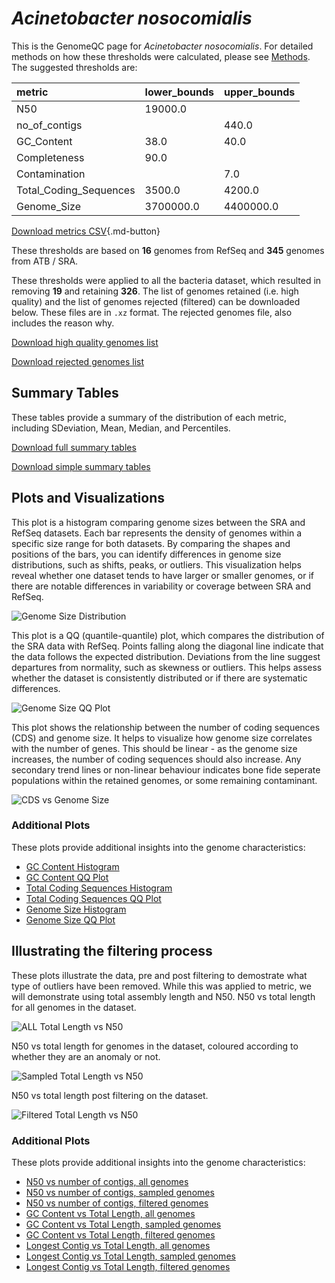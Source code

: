 # *Acinetobacter nosocomialis*

This is the GenomeQC page for *Acinetobacter nosocomialis*. For detailed methods on how these thresholds were calculated, please see [Methods](../../methods.md).
The suggested thresholds are: 

| metric                 | lower_bounds   | upper_bounds   |
|:-----------------------|:---------------|:---------------|
| N50                    | 19000.0        |                |
| no_of_contigs          |                | 440.0          |
| GC_Content             | 38.0           | 40.0           |
| Completeness           | 90.0           |                |
| Contamination          |                | 7.0            |
| Total_Coding_Sequences | 3500.0         | 4200.0         |
| Genome_Size            | 3700000.0      | 4400000.0      |

[Download metrics CSV](Acinetobacter_nosocomialis_metrics.csv){.md-button}


These thresholds are based on **16** genomes from RefSeq and **345** genomes from ATB / SRA.

These thresholds were applied to all the bacteria dataset, which resulted in removing **19** and retaining **326**.
The list of genomes retained (i.e. high quality) and the list of genomes rejected (filtered) can be downloaded below. These files are in `.xz` format. The rejected genomes file, also includes the reason why.

[Download high quality genomes list](Acinetobacter_nosocomialis_high_quality_genomes.csv.xz)


[Download rejected genomes list](Acinetobacter_nosocomialis_filtered_out_genomes.csv.xz)



## Summary Tables
These tables provide a summary of the distribution of each metric, including SDeviation, Mean, Median, and Percentiles.

[Download full summary tables](summary.csv)

[Download simple summary tables](selected_summary.csv)

## Plots and Visualizations

This plot is a histogram comparing genome sizes between the SRA and RefSeq datasets. Each bar represents the density of genomes within a specific size range for both datasets. By comparing the shapes and positions of the bars, you can identify differences in genome size distributions, such as shifts, peaks, or outliers. This visualization helps reveal whether one dataset tends to have larger or smaller genomes, or if there are notable differences in variability or coverage between SRA and RefSeq.

![Genome Size Distribution](Genome_Size_refseq_histogram_kde.png)

This plot is a QQ (quantile-quantile) plot, which compares the distribution of the SRA data with RefSeq. Points falling along the diagonal line indicate that the data follows the expected distribution. Deviations from the line suggest departures from normality, such as skewness or outliers. This helps assess whether the dataset is consistently distributed or if there are systematic differences.

![Genome Size QQ Plot](Genome_Size_refseq_qqplot.png)

This plot shows the relationship between the number of coding sequences (CDS) and genome size. It helps to visualize how genome size correlates with the number of genes. This should be linear - as the genome size increases, the number of coding sequences should also increase. Any secondary trend lines or non-linear behaviour indicates bone fide seperate populations within the retained genomes, or some remaining contaminant. 

![CDS vs Genome Size](Acinetobacter_nosocomialis_CDS_vs_Genome_Size.png)

### Additional Plots

These plots provide additional insights into the genome characteristics:

- [GC Content Histogram](GC_Content_refseq_histogram_kde.png)
- [GC Content QQ Plot](GC_Content_refseq_qqplot.png)
- [Total Coding Sequences Histogram](Total_Coding_Sequences_refseq_histogram_kde.png)
- [Total Coding Sequences QQ Plot](Total_Coding_Sequences_refseq_qqplot.png)
- [Genome Size Histogram](Genome_Size_refseq_histogram_kde.png)
- [Genome Size QQ Plot](Genome_Size_refseq_qqplot.png)
## Illustrating the filtering process
These plots illustrate the data, pre and post filtering to demostrate what type of outliers have been removed. While this was applied to metric, we will demonstrate using total assembly length and N50.
N50 vs total length for all genomes in the dataset.

![ALL Total Length vs N50](Acinetobacter_nosocomialis_all_total_length_N50.png)

N50 vs total length for genomes in the dataset, coloured according to whether they are an anomaly or not.

![Sampled Total Length vs N50](Acinetobacter_nosocomialis_sample_total_length_N50.png)

N50 vs total length post filtering on the dataset.

![Filtered Total Length vs N50](Acinetobacter_nosocomialis_filt_total_length_N50.png)

### Additional Plots

These plots provide additional insights into the genome characteristics:

- [N50 vs number of contigs, all genomes](Acinetobacter_nosocomialis_all_N50_number.png)
- [N50 vs number of contigs, sampled genomes](Acinetobacter_nosocomialis_sample_N50_number.png)
- [N50 vs number of contigs, filtered genomes](Acinetobacter_nosocomialis_filt_N50_number.png)
- [GC Content vs Total Length, all genomes](Acinetobacter_nosocomialis_all_total_length_GC_Content.png)
- [GC Content vs Total Length, sampled genomes](Acinetobacter_nosocomialis_sample_total_length_GC_Content.png)
- [GC Content vs Total Length, filtered genomes](Acinetobacter_nosocomialis_filt_total_length_GC_Content.png)
- [Longest Contig vs Total Length, all genomes](Acinetobacter_nosocomialis_all_total_length_longest.png)
- [Longest Contig vs Total Length, sampled genomes](Acinetobacter_nosocomialis_sample_total_length_longest.png)
- [Longest Contig vs Total Length, filtered genomes](Acinetobacter_nosocomialis_filt_total_length_longest.png)
